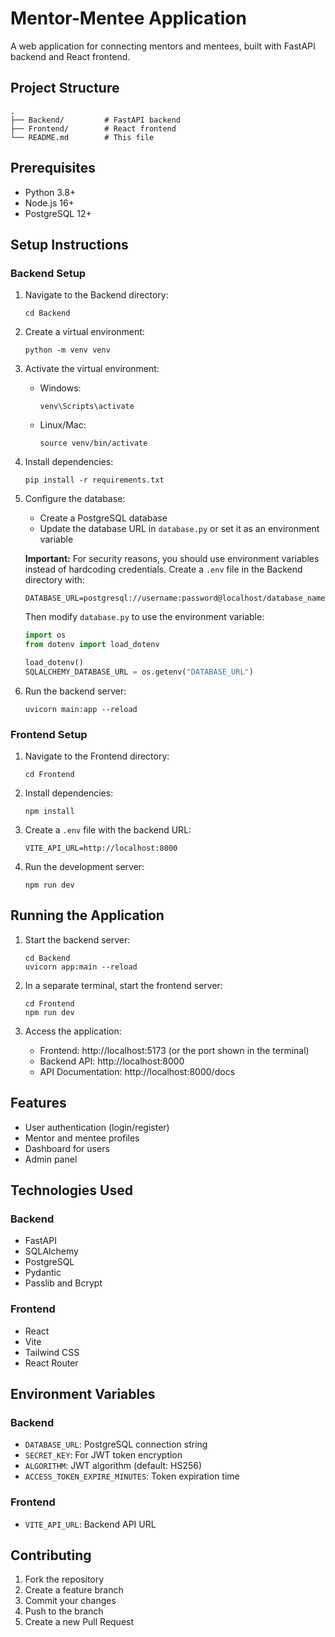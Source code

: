 # Mentor-Mentee Application

A web application for connecting mentors and mentees, built with FastAPI backend and React frontend.

## Project Structure

```
.
├── Backend/         # FastAPI backend
├── Frontend/        # React frontend
└── README.md        # This file
```

## Prerequisites

- Python 3.8+
- Node.js 16+
- PostgreSQL 12+

## Setup Instructions

### Backend Setup

1. Navigate to the Backend directory:

   ```
   cd Backend
   ```

2. Create a virtual environment:

   ```
   python -m venv venv
   ```

3. Activate the virtual environment:

   - Windows:
     ```
     venv\Scripts\activate
     ```
   - Linux/Mac:
     ```
     source venv/bin/activate
     ```

4. Install dependencies:

   ```
   pip install -r requirements.txt
   ```

5. Configure the database:

   - Create a PostgreSQL database
   - Update the database URL in `database.py` or set it as an environment variable

   **Important:** For security reasons, you should use environment variables instead of hardcoding credentials.
   Create a `.env` file in the Backend directory with:

   ```
   DATABASE_URL=postgresql://username:password@localhost/database_name
   ```

   Then modify `database.py` to use the environment variable:

   ```python
   import os
   from dotenv import load_dotenv

   load_dotenv()
   SQLALCHEMY_DATABASE_URL = os.getenv("DATABASE_URL")
   ```

6. Run the backend server:
   ```
   uvicorn main:app --reload
   ```

### Frontend Setup

1. Navigate to the Frontend directory:

   ```
   cd Frontend
   ```

2. Install dependencies:

   ```
   npm install
   ```

3. Create a `.env` file with the backend URL:

   ```
   VITE_API_URL=http://localhost:8000
   ```

4. Run the development server:
   ```
   npm run dev
   ```

## Running the Application

1. Start the backend server:

   ```
   cd Backend
   uvicorn app:main --reload
   ```

2. In a separate terminal, start the frontend server:

   ```
   cd Frontend
   npm run dev
   ```

3. Access the application:
   - Frontend: http://localhost:5173 (or the port shown in the terminal)
   - Backend API: http://localhost:8000
   - API Documentation: http://localhost:8000/docs

## Features

- User authentication (login/register)
- Mentor and mentee profiles
- Dashboard for users
- Admin panel

## Technologies Used

### Backend

- FastAPI
- SQLAlchemy
- PostgreSQL
- Pydantic
- Passlib and Bcrypt

### Frontend

- React
- Vite
- Tailwind CSS
- React Router

## Environment Variables

### Backend

- `DATABASE_URL`: PostgreSQL connection string
- `SECRET_KEY`: For JWT token encryption
- `ALGORITHM`: JWT algorithm (default: HS256)
- `ACCESS_TOKEN_EXPIRE_MINUTES`: Token expiration time

### Frontend

- `VITE_API_URL`: Backend API URL

## Contributing

1. Fork the repository
2. Create a feature branch
3. Commit your changes
4. Push to the branch
5. Create a new Pull Request
